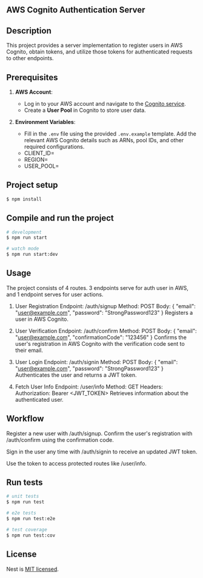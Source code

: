 ## AWS Cognito Authentication Server

## Description

This project provides a server implementation to register users in AWS Cognito,
obtain tokens, and utilize those tokens for authenticated requests to other endpoints.

## Prerequisites

1. **AWS Account**:

   - Log in to your AWS account and navigate to the [Cognito service](https://aws.amazon.com/cognito/).
   - Create a **User Pool** in Cognito to store user data.

2. **Environment Variables**:
   - Fill in the `.env` file using the provided `.env.example` template. Add the relevant AWS Cognito details such as ARNs, pool IDs, and other required configurations.
   - CLIENT_ID=
   - REGION=
   - USER_POOL=

## Project setup

```bash
$ npm install
```

## Compile and run the project

```bash
# development
$ npm run start

# watch mode
$ npm run start:dev
```

## Usage

The project consists of 4 routes. 3 endpoints serve for auth user in AWS, and 1 endpoint serves for user actions.

1. User Registration
   Endpoint: /auth/signup
   Method: POST
   Body:
   {
   "email": "user@example.com",
   "password": "StrongPassword123"
   }
   Registers a user in AWS Cognito.

2. User Verification
   Endpoint: /auth/confirm
   Method: POST
   Body:
   {
   "email": "user@example.com",
   "confirmationCode": "123456"
   }
   Confirms the user's registration in AWS Cognito with the verification code sent to their email.

3. User Login
   Endpoint: /auth/signin
   Method: POST
   Body:
   {
   "email": "user@example.com",
   "password": "StrongPassword123"
   }
   Authenticates the user and returns a JWT token.

4. Fetch User Info
   Endpoint: /user/info
   Method: GET
   Headers:
   Authorization: Bearer <JWT_TOKEN>
   Retrieves information about the authenticated user.

## Workflow

Register a new user with /auth/signup.
Confirm the user's registration with /auth/confirm using the confirmation code.

Sign in the user any time with /auth/signin to receive an updated JWT token.

Use the token to access protected routes like /user/info.

## Run tests

```bash
# unit tests
$ npm run test

# e2e tests
$ npm run test:e2e

# test coverage
$ npm run test:cov
```

## License

Nest is [MIT licensed](https://github.com/nestjs/nest/blob/master/LICENSE).
